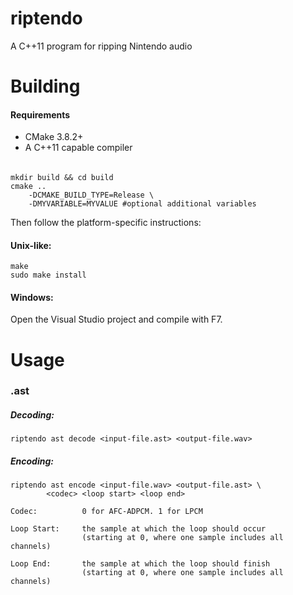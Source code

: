 # riptendo
A C++11 program for ripping Nintendo audio

#
#
#
#

# Building
#### Requirements
+ CMake 3.8.2+
+ A C++11 capable compiler
######
    mkdir build && cd build
    cmake ..
        -DCMAKE_BUILD_TYPE=Release \
        -DMYVARIABLE=MYVALUE #optional additional variables
Then follow the platform-specific instructions:
#### Unix-like:
    make
    sudo make install
#### Windows:
Open the Visual Studio project and compile with F7.

#
#
#
#

# Usage
### .ast
##### Decoding:
    riptendo ast decode <input-file.ast> <output-file.wav>
##### Encoding:
    riptendo ast encode <input-file.wav> <output-file.ast> \
            <codec> <loop start> <loop end>

    Codec:          0 for AFC-ADPCM. 1 for LPCM

    Loop Start:     the sample at which the loop should occur
                    (starting at 0, where one sample includes all channels)

    Loop End:       the sample at which the loop should finish
                    (starting at 0, where one sample includes all channels)
